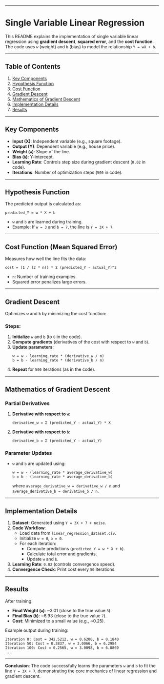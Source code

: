 
---

# Single Variable Linear Regression

This README explains the implementation of single variable linear regression using **gradient descent**, **squared error**, and the **cost function**. The code uses `w` (weight) and `b` (bias) to model the relationship `Y = wX + b`.

---

## Table of Contents
1. [Key Components](#key-components)
2. [Hypothesis Function](#hypothesis-function)
3. [Cost Function](#cost-function)
4. [Gradient Descent](#gradient-descent)
5. [Mathematics of Gradient Descent](#mathematics-of-gradient-descent)
6. [Implementation Details](#implementation-details)
7. [Results](#results)

---

## Key Components
- **Input (X)**: Independent variable (e.g., square footage).
- **Output (Y)**: Dependent variable (e.g., house price).
- **Weight (`w`)**: Slope of the line.
- **Bias (`b`)**: Y-intercept.
- **Learning Rate**: Controls step size during gradient descent (`0.02` in code).
- **Iterations**: Number of optimization steps (`500` in code).

---

## Hypothesis Function
The predicted output is calculated as:
```
predicted_Y = w * X + b
```
- `w` and `b` are learned during training.
- Example: If `w = 3` and `b = 7`, the line is `Y = 3X + 7`.

---

## Cost Function (Mean Squared Error)
Measures how well the line fits the data:
```
cost = (1 / (2 * n)) * Σ (predicted_Y - actual_Y)^2
```
- `n`: Number of training examples.
- Squared error penalizes large errors.

---

## Gradient Descent
Optimizes `w` and `b` by minimizing the cost function:

### Steps:
1. **Initialize** `w` and `b` (to `0` in the code).
2. **Compute gradients** (derivatives of the cost with respect to `w` and `b`).
3. **Update parameters**:
   ```
   w = w - learning_rate * (derivative_w / n)
   b = b - learning_rate * (derivative_b / n)
   ```
4. **Repeat** for `500` iterations (as in the code).

---

## Mathematics of Gradient Descent

### Partial Derivatives
1. **Derivative with respect to `w`**:
   ```
   derivative_w = Σ (predicted_Y - actual_Y) * X
   ```
2. **Derivative with respect to `b`**:
   ```
   derivative_b = Σ (predicted_Y - actual_Y)
   ```

### Parameter Updates
- `w` and `b` are updated using:
  ```
  w = w - (learning_rate * average_derivative_w)
  b = b - (learning_rate * average_derivative_b)
  ```
  where `average_derivative_w = derivative_w / n` and `average_derivative_b = derivative_b / n`.

---

## Implementation Details
1. **Dataset**: Generated using `Y = 3X + 7 + noise`.
2. **Code Workflow**:
   - Load data from `linear_regression_dataset.csv`.
   - Initialize `w = 0`, `b = 0`.
   - For each iteration:
     - Compute predictions (`predicted_Y = w * X + b`).
     - Calculate total error and gradients.
     - Update `w` and `b`.
3. **Learning Rate**: `0.02` (controls convergence speed).
4. **Convergence Check**: Print cost every `50` iterations.

---

## Results
After training:
- **Final Weight (`w`)**: ~3.01 (close to the true value `3`).
- **Final Bias (`b`)**: ~6.93 (close to the true value `7`).
- **Cost**: Minimized to a small value (e.g., ~0.25).

Example output during training:
```
Iteration 0: Cost = 342.5212, w = 0.6200, b = 0.1840
Iteration 50: Cost = 0.3837, w = 3.0066, b = 6.2984
Iteration 100: Cost = 0.2565, w = 3.0098, b = 6.8869
...
```

---

**Conclusion**: The code successfully learns the parameters `w` and `b` to fit the line `Y = 3X + 7`, demonstrating the core mechanics of linear regression and gradient descent.